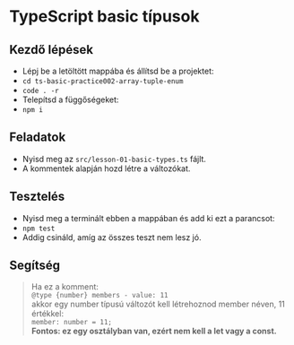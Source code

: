 # TypeScript basic típusok

## Kezdő lépések
- Lépj be a letöltött mappába és állítsd be a projektet:
- `cd ts-basic-practice002-array-tuple-enum`
- `code . -r`
- Telepítsd a függőségeket:
- `npm i`

## Feladatok
- Nyisd meg az `src/lesson-01-basic-types.ts` fájlt.
- A kommentek alapján hozd létre a változókat.

## Tesztelés
- Nyisd meg a terminált ebben a mappában és add ki ezt a parancsot:
- `npm test`
- Addig csináld, amíg az összes teszt nem lesz jó.

## Segítség
> Ha ez a komment:  
> `@type {number} members - value: 11`  
> akkor egy number típusú változót kell létrehoznod member néven, 11 értékkel:  
> `member: number = 11;`  
> __Fontos: ez egy osztályban van, ezért nem kell a let vagy a const.__
